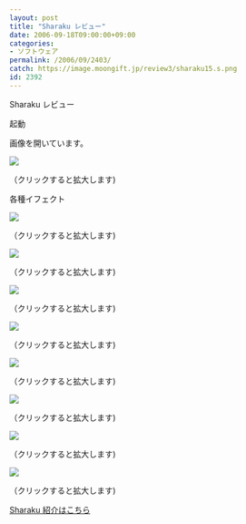 ```yaml
---
layout: post
title: "Sharaku レビュー"
date: 2006-09-18T09:00:00+09:00
categories:
- ソフトウェア
permalink: /2006/09/2403/
catch: https://image.moongift.jp/review3/sharaku15.s.png
id: 2392
---
```

Sharaku レビュー  
<!--more-->

起動

  

画像を開いています。

  

[![](https://image.moongift.jp/review3/sharaku11.s.png)](https://image.moongift.jp/review3/sharaku11.png)  
  
（クリックすると拡大します)

  

各種イフェクト

  

[![](https://image.moongift.jp/review3/sharaku12.s.png)](https://image.moongift.jp/review3/sharaku12.png)  
  
（クリックすると拡大します)

  

[![](https://image.moongift.jp/review3/sharaku13.s.png)](https://image.moongift.jp/review3/sharaku13.png)  
  
（クリックすると拡大します)

  

[![](https://image.moongift.jp/review3/sharaku14.s.png)](https://image.moongift.jp/review3/sharaku14.png)  
  
（クリックすると拡大します)

  

[![](https://image.moongift.jp/review3/sharaku15.s.png)](https://image.moongift.jp/review3/sharaku15.png)  
  
（クリックすると拡大します)

  

[![](https://image.moongift.jp/review3/sharaku16.s.png)](https://image.moongift.jp/review3/sharaku16.png)  
  
（クリックすると拡大します)

  

[![](https://image.moongift.jp/review3/sharaku17.s.png)](https://image.moongift.jp/review3/sharaku17.png)  
  
（クリックすると拡大します)

  

[![](https://image.moongift.jp/review3/sharaku18.s.png)](https://image.moongift.jp/review3/sharaku18.png)  
  
（クリックすると拡大します)

  

[![](https://image.moongift.jp/review3/sharaku19.s.png)](https://image.moongift.jp/review3/sharaku19.png)  
  
（クリックすると拡大します)

  

[Sharaku 紹介はこちら](http://fw.moongift.jp/intro/i-2402.html)

